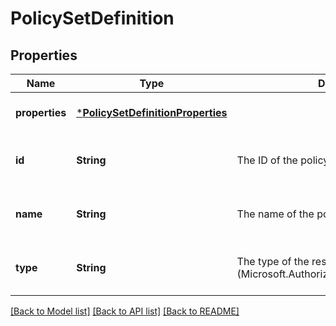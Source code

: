 # PolicySetDefinition


## Properties
Name | Type | Description | Notes
------------ | ------------- | ------------- | -------------
**properties** | [***PolicySetDefinitionProperties**](PolicySetDefinitionProperties.md) |  | [optional] [default to nothing]
**id** | **String** | The ID of the policy set definition. | [optional] [readonly] [default to nothing]
**name** | **String** | The name of the policy set definition. | [optional] [readonly] [default to nothing]
**type** | **String** | The type of the resource (Microsoft.Authorization/policySetDefinitions). | [optional] [readonly] [default to nothing]


[[Back to Model list]](../README.md#models) [[Back to API list]](../README.md#api-endpoints) [[Back to README]](../README.md)



